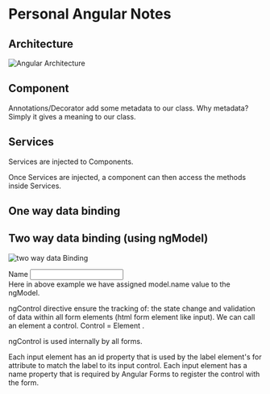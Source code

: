 # Personal Angular Notes

## Architecture 
![Angular Architecture ](https://angular.io/resources/images/devguide/architecture/overview2.png "Optional title")

## Component
Annotations/Decorator add some metadata to our class. Why metadata? Simply it gives a meaning to our class.


## Services 
Services are injected to Components.

Once Services are injected, a component can then access the methods inside Services.


## One way data binding


## Two way data binding (using ngModel)
![two way data Binding ](http://www.angulartypescript.com/wp-content/uploads/2016/02/angular-2-ng-model.png "two way data Binding")

<div class="form-group">
  <label for="name">Name</label>
  <input type="text" class="form-control" id="name"
         required
         [(ngModel)]="model.name" name="name">
</div>
Here in above example we have assigned model.name value to the ngModel. 

ngControl directive ensure the tracking of: the state change and validation of data within all form elements (html form element like input). We can call an element a control. Control = Element .

ngControl is used internally by all forms.

Each input element has an id property that is used by the label element's for attribute to match the label to its input control.
Each input element has a name property that is required by Angular Forms to register the control with the form.

